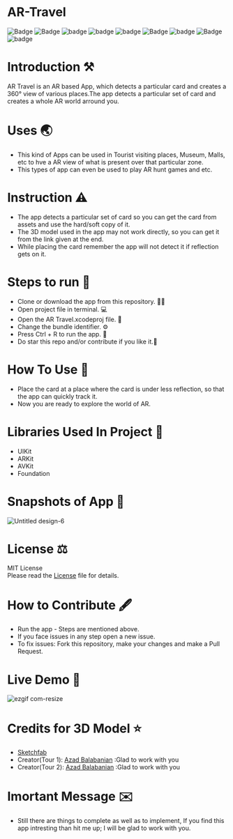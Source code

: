 # AR-Travel

![Badge](https://img.shields.io/badge/License-MIT-yellow) 
![Badge](https://img.shields.io/badge/Xcode-12.01-green)
![badge](https://img.shields.io/badge/Swift-5.0-red)
![badge](https://img.shields.io/badge/iOS-14-blue)
![badge](https://img.shields.io/badge/Platfrom-iOS-orange)
![Badge](https://img.shields.io/badge/AR-Travel-yellowgreen)
![badge](https://img.shields.io/badge/AR-World-red)
![Badge](https://img.shields.io/badge/3D-View-yellowGreen)
![badge](https://img.shields.io/badge/360°-View-red)

# Introduction ⚒  
AR Travel is an AR based App, which detects a particular card and creates a 360° view of various places.The app detects a particular set of card and creates a whole 
AR world arround you.

# Uses 🌏
* This kind of Apps can be used in Tourist visiting places, Museum, Malls, etc to hve a AR view of what is present over that particular zone.
* This types of app can even be used to play AR hunt games and etc.

# Instruction ⚠️
* The app detects a particular set of card so you can get the card from assets and use the hard/soft copy of it.
* The 3D model used in the app may not work directly, so you can get it from the link given at the end.
* While placing the card remember the app will not detect it if reflection gets on it.

# Steps to run 📲

* Clone or download the app from this repository. 👩‍💻
* Open project file in terminal. 💻
* Open the AR Travel.xcodeproj file. 💾
* Change the bundle identifier. ⚙️
* Press Ctrl + R to run the app. 📲
* Do star this repo and/or contribute if you like it.🙂 

# How To Use 🛑 
* Place the card at a place where the card is under less reflection, so that the app can quickly track it.
* Now you are ready to explore the world of AR.

# Libraries Used In Project 📒 

* UIKit <br>
* ARKit
* AVKit 
* Foundation

# Snapshots of App 📸

![Untitled design-6](https://user-images.githubusercontent.com/56252259/95703132-f9fbe100-0c6b-11eb-87ed-20049de9096c.png)

# License ⚖️  

MIT License<br> Please read the [License](https://github.com/gokulnair2001/AR-Travel/blob/main/LICENSE) file for details.

# How to Contribute 🖋 

* Run the app - Steps are mentioned above.
* If you face issues in any step open a new issue.
* To fix issues: Fork this repository, make your changes and make a Pull Request. 

# Live Demo 🎥

![ezgif com-resize](https://user-images.githubusercontent.com/56252259/95700636-295b1f80-0c65-11eb-8df3-ace3efa7734a.gif)

# Credits for 3D Model ⭐️
* [Sketchfab](https://sketchfab.com/feed)
* Creator(Tour 1): [Azad Balabanian](https://sketchfab.com/3d-models/fort-carre-antibes-france-0a42b3d77fa5462e8a53287ae57bb77e) :Glad to work with you
* Creator(Tour 2): [Azad Balabanian](https://sketchfab.com/3d-models/eze-village-france-a18a1449661643e6ab98640a3e7eafc1) :Glad to work with you

# Imortant Message ✉️

* Still there are things to complete as well as to implement, If you find this app intresting than hit me up; I will be
glad to work with you.
